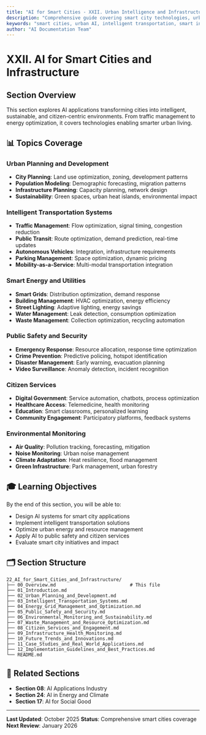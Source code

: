 ```yaml
---
title: "AI for Smart Cities - XXII. Urban Intelligence and Infrastructure"
description: "Comprehensive guide covering smart city technologies, urban planning, intelligent transportation, energy management, public safety, and citizen services"
keywords: "smart cities, urban AI, intelligent transportation, smart infrastructure, urban planning, IoT, artificial intelligence, machine learning, AI documentation"
author: "AI Documentation Team"
---
```


# XXII. AI for Smart Cities and Infrastructure

## Section Overview

This section explores AI applications transforming cities into intelligent, sustainable, and citizen-centric environments. From traffic management to energy optimization, it covers technologies enabling smarter urban living.

## 📊 Topics Coverage

### Urban Planning and Development
- **City Planning**: Land use optimization, zoning, development patterns
- **Population Modeling**: Demographic forecasting, migration patterns
- **Infrastructure Planning**: Capacity planning, network design
- **Sustainability**: Green spaces, urban heat islands, environmental impact

### Intelligent Transportation Systems
- **Traffic Management**: Flow optimization, signal timing, congestion reduction
- **Public Transit**: Route optimization, demand prediction, real-time updates
- **Autonomous Vehicles**: Integration, infrastructure requirements
- **Parking Management**: Space optimization, dynamic pricing
- **Mobility-as-a-Service**: Multi-modal transportation integration

### Smart Energy and Utilities
- **Smart Grids**: Distribution optimization, demand response
- **Building Management**: HVAC optimization, energy efficiency
- **Street Lighting**: Adaptive lighting, energy savings
- **Water Management**: Leak detection, consumption optimization
- **Waste Management**: Collection optimization, recycling automation

### Public Safety and Security
- **Emergency Response**: Resource allocation, response time optimization
- **Crime Prevention**: Predictive policing, hotspot identification
- **Disaster Management**: Early warning, evacuation planning
- **Video Surveillance**: Anomaly detection, incident recognition

### Citizen Services
- **Digital Government**: Service automation, chatbots, process optimization
- **Healthcare Access**: Telemedicine, health monitoring
- **Education**: Smart classrooms, personalized learning
- **Community Engagement**: Participatory platforms, feedback systems

### Environmental Monitoring
- **Air Quality**: Pollution tracking, forecasting, mitigation
- **Noise Monitoring**: Urban noise management
- **Climate Adaptation**: Heat resilience, flood management
- **Green Infrastructure**: Park management, urban forestry

## 🎓 Learning Objectives

By the end of this section, you will be able to:
- Design AI systems for smart city applications
- Implement intelligent transportation solutions
- Optimize urban energy and resource management
- Apply AI to public safety and citizen services
- Evaluate smart city initiatives and impact

## 🗂️ Section Structure

```
22_AI_for_Smart_Cities_and_Infrastructure/
├── 00_Overview.md                           # This file
├── 01_Introduction.md
├── 02_Urban_Planning_and_Development.md
├── 03_Intelligent_Transportation_Systems.md
├── 04_Energy_Grid_Management_and_Optimization.md
├── 05_Public_Safety_and_Security.md
├── 06_Environmental_Monitoring_and_Sustainability.md
├── 07_Waste_Management_and_Resource_Optimization.md
├── 08_Citizen_Services_and_Engagement.md
├── 09_Infrastructure_Health_Monitoring.md
├── 10_Future_Trends_and_Innovations.md
├── 11_Case_Studies_and_Real_World_Applications.md
├── 12_Implementation_Guidelines_and_Best_Practices.md
└── README.md
```

## 🔗 Related Sections

- **Section 08**: AI Applications Industry
- **Section 24**: AI in Energy and Climate
- **Section 17**: AI for Social Good

---

**Last Updated**: October 2025
**Status**: Comprehensive smart cities coverage
**Next Review**: January 2026
